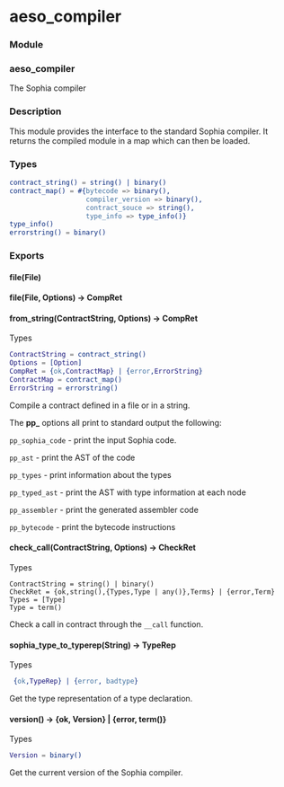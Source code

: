# aeso_compiler

### Module

### aeso_compiler

The Sophia compiler

### Description

This module provides the interface to the standard Sophia compiler. It
returns the compiled module in a map which can then be loaded.

### Types
``` erlang
contract_string() = string() | binary()
contract_map() = #{bytecode => binary(),
                   compiler_version => binary(),
                   contract_souce => string(),
                   type_info => type_info()}
type_info()
errorstring() = binary()
```
### Exports

#### file(File)
#### file(File, Options) -> CompRet
#### from_string(ContractString, Options) -> CompRet

Types

``` erlang
ContractString = contract_string()
Options = [Option]
CompRet = {ok,ContractMap} | {error,ErrorString}
ContractMap = contract_map()
ErrorString = errorstring()
```

Compile a contract defined in a file or in a string.

The **pp_** options all print to standard output the following:

`pp_sophia_code` - print the input Sophia code.

`pp_ast` - print the AST of the code

`pp_types` - print information about the types

`pp_typed_ast` - print the AST with type information at each node

`pp_assembler` - print the generated assembler code

`pp_bytecode` - print the bytecode instructions

#### check_call(ContractString, Options) -> CheckRet

Types
```
ContractString = string() | binary()
CheckRet = {ok,string(),{Types,Type | any()},Terms} | {error,Term}
Types = [Type]
Type = term()
```
Check a call in contract through the `__call` function.

#### sophia_type_to_typerep(String) -> TypeRep

Types
``` erlang
 {ok,TypeRep} | {error, badtype}
```

Get the type representation of a type declaration.

#### version() -> {ok, Version} | {error, term()}

Types

``` erlang
Version = binary()
```

Get the current version of the Sophia compiler.

